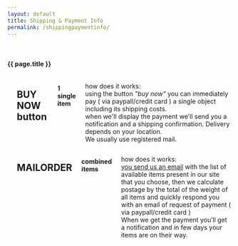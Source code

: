```yaml
---
layout: default
title: Shipping & Payment Info
permalink: /shippingpaymentinfo/
---
```


<br>
<div class="small-12 columns">
 <h4>{{ page.title }}</h4>
</div>   
<div class="large-6 small-12 columns">
<hr>
	<h2>BUY NOW button</h2>
	<h4>1 single item</h4>
	<p>how does it works: <br>
	using the button <i>"buy now"</i> you can immediately pay ( via paypall/credit card ) a single object including its shipping costs.<br>
	when we'll display the payment we'll send you a notification and a shipping confirmation. Delivery depends on your location. <br>
	We usually use registered mail.<br>		
	</p>		 
</div>
<div class="large-6 small-12 columns">
<hr>
	<h2>MAILORDER</h2>
	<h4>combined items</h4>
	<p>how does it works: <br>
	<a href="mailto:{{ site.email }}">you send us an email</a> with the list of available items present in our site that you choose, then we calculate postage by the total of the weight of all items and quickly respond you with an email of request of payment ( via paypall/credit card )<br>
	When we get the payment you’ll get a notification and in few days your items are on their way.</p>
</div>
<br>
<br>

